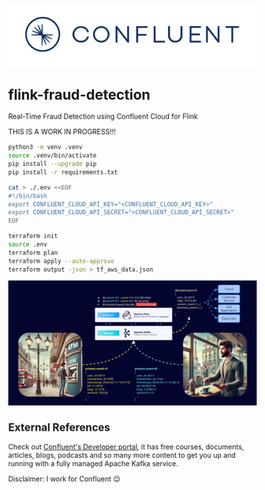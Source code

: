 ![image](docs/confluent-logo.png)

# flink-fraud-detection
Real-Time Fraud Detection using Confluent Cloud for Flink

THIS IS A WORK IN PROGRESS!!!

```sh
python3 -m venv .venv
source .venv/bin/activate
pip install --upgrade pip
pip install -r requirements.txt
```

```sh
cat > ./.env <<EOF
#!/bin/bash
export CONFLUENT_CLOUD_API_KEY="<CONFLUENT_CLOUD_API_KEY>"
export CONFLUENT_CLOUD_API_SECRET="<CONFLUENT_CLOUD_API_SECRET>"
EOF
```

```sh
terraform init
source .env
terraform plan
terraform apply --auto-approve
terraform output -json > tf_aws_data.json
```

![image](docs/london-paris.png)

## External References
Check out [Confluent's Developer portal](https://developer.confluent.io), it has free courses, documents, articles, blogs, podcasts and so many more content to get you up and running with a fully managed Apache Kafka service.

Disclaimer: I work for Confluent :wink:
